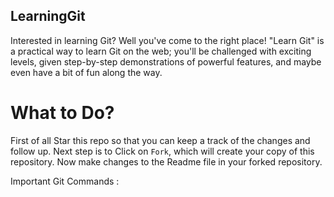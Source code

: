 ## LearningGit

Interested in learning Git? Well you've come to the right place! "Learn Git" is a practical way to learn Git on the web; you'll be challenged with exciting levels, given step-by-step demonstrations of powerful features, and maybe even have a bit of fun along the way.

# What to Do?
First of all Star this repo so that you can keep a track of the changes and follow up.
Next step is to Click on `Fork`, which will create your copy of this repository.
Now make changes to the Readme file in your forked repository.


Important Git Commands :


